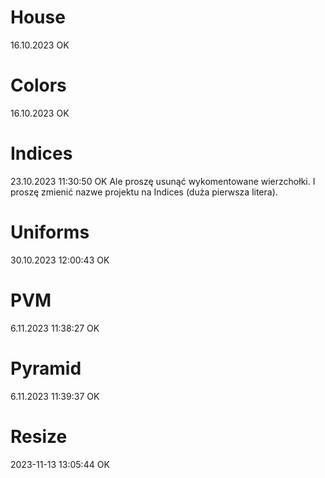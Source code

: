# House

16.10.2023  OK 

# Colors

16.10.2023  OK

# Indices

23.10.2023 11:30:50 OK
Ale proszę usunąć wykomentowane wierzchołki.
I proszę zmienić nazwe projektu na Indices (duża pierwsza litera).

# Uniforms

30.10.2023 12:00:43 OK

# PVM

6.11.2023 11:38:27 OK

# Pyramid

6.11.2023 11:39:37 OK

# Resize 

2023-11-13 13:05:44 OK


